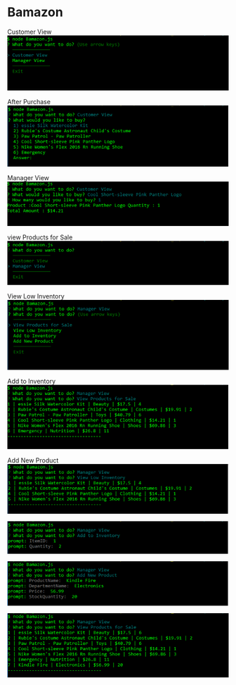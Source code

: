 # Bamazon
Customer View
![GitHub Logo](images/snap_1.PNG)

After Purchase
![GitHub Logo](images/snap_2.PNG)

Manager View
![GitHub Logo](images/snap_3.PNG)

view Products for Sale
![GitHub Logo](images/snap_4.PNG)

View Low Inventory
![GitHub Logo](images/snap_5.PNG)

Add to Inventory
![GitHub Logo](images/snap_6.PNG)

Add New Product
![GitHub Logo](images/snap_7.PNG)

![GitHub Logo](images/snap_8.PNG)

![GitHub Logo](images/snap_9.PNG)

![GitHub Logo](images/snap_10.PNG)

